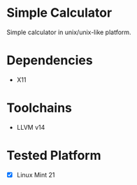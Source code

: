 # Simple Calculator
Simple calculator in unix/unix-like platform. <br>

# Dependencies
- X11

# Toolchains
- LLVM v14

# Tested Platform
- [x] Linux Mint 21
